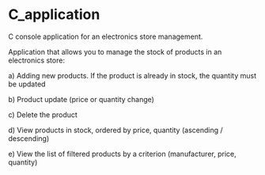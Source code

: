 # C_application
C console  application for an electronics store management.

Application that allows you to manage the stock of products in an electronics store:

a) Adding new products. If the product is already in stock, the quantity must be updated

b) Product update (price or quantity change)

c) Delete the product

d) View products in stock, ordered by price, quantity (ascending / descending)

e) View the list of filtered products by a criterion (manufacturer, price, quantity) 

